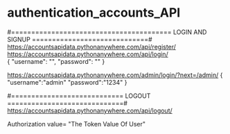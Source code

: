 # authentication_accounts_API

#======================================== LOGIN AND SIGNUP =============================#
https://accountsapidata.pythonanywhere.com/api/register/
https://accountsapidata.pythonanywhere.com/api/login/     
{
    "username": "",
    "password": ""
}

https://accountsapidata.pythonanywhere.com/admin/login/?next=/admin/
{
"username":"admin"
"password":"1234"
}

#============================ LOGOUT =============================#
https://accountsapidata.pythonanywhere.com/api/logout/

Authorization      value= "The Token Value Of User"
